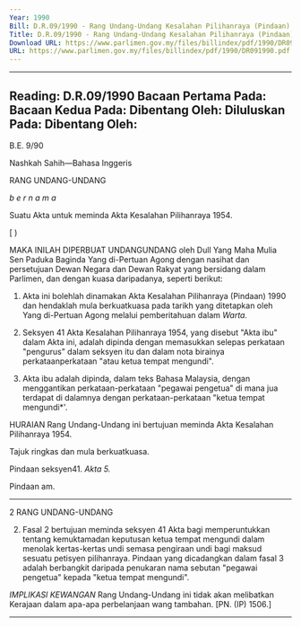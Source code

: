 ```yaml
---
Year: 1990
Bill: D.R.09/1990 - Rang Undang-Undang Kesalahan Pilihanraya (Pindaan) 1990 (Lulus)
Title: D.R.09/1990 - Rang Undang-Undang Kesalahan Pilihanraya (Pindaan) 1990 (Lulus)
Download URL: https://www.parlimen.gov.my/files/billindex/pdf/1990/DR091990.pdf
URL: https://www.parlimen.gov.my/files/billindex/pdf/1990/DR091990.pdf
---
```

---
Reading:
D.R.09/1990
Bacaan Pertama Pada:
Bacaan Kedua Pada:
Dibentang Oleh:
Diluluskan Pada:
Dibentang Oleh:
---

B.E. 9/90

Nashkah Sahih—Bahasa Inggeris

RANG UNDANG-UNDANG

_b e r n a m a_

Suatu Akta untuk meminda Akta Kesalahan
Pilihanraya 1954.

[ )

MAKA INILAH DIPERBUAT UNDANGUNDANG oleh Dull Yang Maha Mulia Sen Paduka
Baginda Yang di-Pertuan Agong dengan nasihat dan
persetujuan Dewan Negara dan Dewan Rakyat yang
bersidang dalam Parlimen, dan dengan kuasa
daripadanya, seperti berikut:

1. Akta ini bolehlah dinamakan Akta Kesalahan
Pilihanraya (Pindaan) 1990 dan hendaklah mula
berkuatkuasa pada tarikh yang ditetapkan oleh Yang
di-Pertuan Agong melalui pemberitahuan dalam
_Warta._

2. Seksyen 41 Akta Kesalahan Pilihanraya 1954, yang
disebut "Akta ibu" dalam Akta ini, adalah dipinda
dengan memasukkan selepas perkataan "pengurus"
dalam seksyen itu dan dalam nota birainya perkataanperkataan "atau ketua tempat mengundi".

3. Akta ibu adalah dipinda, dalam teks Bahasa
Malaysia, dengan menggantikan perkataan-perkataan
"pegawai pengetua" di mana jua terdapat di dalamnya dengan perkataan-perkataan "ketua tempat
mengundi*'.

HURAIAN
Rang Undang-Undang ini bertujuan meminda Akta Kesalahan
Pilihanraya 1954.


Tajuk ringkas
dan mula berkuatkuasa.

Pindaan
seksyen41.
_Akta 5._

Pindaan am.


-----

2 RANG UNDANG-UNDANG

2. Fasal 2 bertujuan meminda seksyen 41 Akta bagi
memperuntukkan tentang kemuktamadan keputusan ketua
tempat mengundi dalam menolak kertas-kertas undi semasa
pengiraan undi bagi maksud sesuatu petisyen pilihanraya. Pindaan
yang dicadangkan dalam fasal 3 adalah berbangkit daripada
penukaran nama sebutan "pegawai pengetua" kepada "ketua
tempat mengundi".

_IMPLIKASl_ _KEWANGAN_
Rang Undang-Undang ini tidak akan melibatkan Kerajaan dalam
apa-apa perbelanjaan wang tambahan. [PN. (IP) 1506.]


-----


